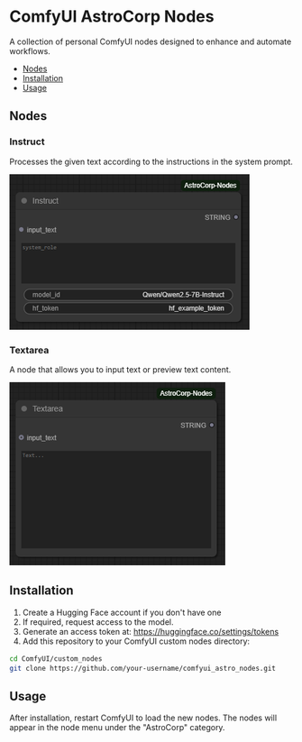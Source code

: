# ComfyUI AstroCorp Nodes

A collection of personal ComfyUI nodes designed to enhance and automate workflows.

- [Nodes](#nodes)
- [Installation](#installation)
- [Usage](#usage)

## Nodes
### Instruct

Processes the given text according to the instructions in the system prompt.

![Instruct Node](./examples/instruct_node.png)

### Textarea

A node that allows you to input text or preview text content.

![Textarea Node](./examples/textarea_node.png)

## Installation

1. Create a Hugging Face account if you don't have one
2. If required, request access to the model.
3. Generate an access token at: https://huggingface.co/settings/tokens
4. Add this repository to your ComfyUI custom nodes directory:
```bash
cd ComfyUI/custom_nodes
git clone https://github.com/your-username/comfyui_astro_nodes.git
```

## Usage

After installation, restart ComfyUI to load the new nodes. The nodes will appear in the node menu under the "AstroCorp" category.
